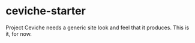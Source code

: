 # ceviche-starter
Project Ceviche needs a generic site look and feel that it produces. This is it, for now.
